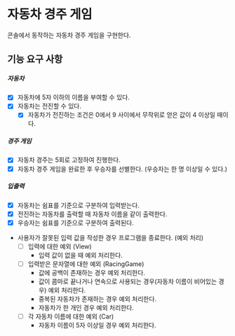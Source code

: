 # 자동차 경주 게임

콘솔에서 동작하는 자동차 경주 게임을 구현한다.

## 기능 요구 사항

##### 자동차

- [x] 자동차에 5자 이하의 이름을 부여할 수 있다.
- [x] 자동차는 전진할 수 있다.
  - [x] 자동차가 전진하는 조건은 0에서 9 사이에서 무작위로 얻은 값이 4 이상일 때이다.

##### 경주 게임

- [x] 자동차 경주는 5회로 고정하여 진행한다.
- [x] 자동차 경주 게임을 완료한 후 우승자를 선별한다. (우승자는 한 명 이상일 수 있다.)

##### 입출력

- [x] 자동차는 쉼표를 기준으로 구분하여 입력받는다.
- [x] 전진하는 자동차를 출력할 때 자동차 이름을 같이 출력한다.
- [x] 우승자는 쉼표를 기준으로 구분하여 출력된다.
- 사용자가 잘못된 입력 값을 작성한 경우 프로그램을 종료한다. (예외 처리)
  - [ ] 입력에 대한 예외 (View)
    - 입력 값이 없을 때 예외 처리한다.
  - [ ] 입력받은 문자열에 대한 예외 (RacingGame)
    - 값에 공백이 존재하는 경우 예외 처리한다.
    - 값이 콤마로 끝나거나 연속으로 사용되는 경우(자동차 이름이 비어있는 경우) 예외 처리한다.
    - 중복된 자동차가 존재하는 경우 예외 처리한다.
    - 자동차가 한 개인 경우 예외 처리한다.
  - [ ] 각 자동차 이름에 대한 예외 (Car)
    - 자동차 이름이 5자 이상일 경우 예외 처리한다.
